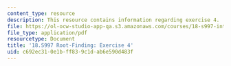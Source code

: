 ```yaml
---
content_type: resource
description: This resource contains information regarding exercise 4.
file: https://ol-ocw-studio-app-qa.s3.amazonaws.com/courses/18-s997-introduction-to-matlab-programming-fall-2011/c692ec310e1bff839c1dab6e590d483f_MIT18_S997F11_Exercise_4.pdf
file_type: application/pdf
resourcetype: Document
title: '18.S997 Root-Finding: Exercise 4'
uid: c692ec31-0e1b-ff83-9c1d-ab6e590d483f
---
```

